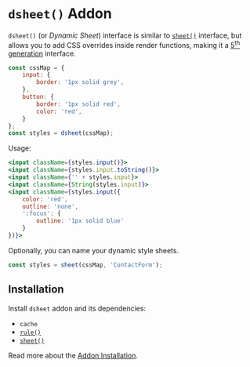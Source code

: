 # `dsheet()` Addon

`dsheet()` (or *Dynamic Sheet*) interface is similar to [`sheet()`](./sheet.md) interface, but allows you to add
CSS overrides inside render functions, making it a [5<sup>th</sup> generation](https://github.com/streamich/freestyler/blob/master/docs/en/generations.md#5th-generation)
interface.

```js
const cssMap = {
    input: {
        border: '1px solid grey',
    },
    button: {
        border: '1px solid red',
        color: 'red',
    }
};
const styles = dsheet(cssMap);
```

Usage:

```jsx
<input className={styles.input()}>
<input className={styles.input.toString()}>
<input className={'' + styles.input}>
<input className={String(styles.input)}>
<input className={styles.input({
    color: 'red',
    outline: 'none',
    ':focus': {
        outline: '1px solid blue'
    }
})}>
```

Optionally, you can name your dynamic style sheets.

```js
const styles = sheet(cssMap, 'ContactForm');
```


## Installation

Install `dsheet` addon and its dependencies:

- `cache`
- [`rule()`](./rule.md)
- [`sheet()`](./sheet.md)

Read more about the [Addon Installation](./Addons.md#addon-installation).
